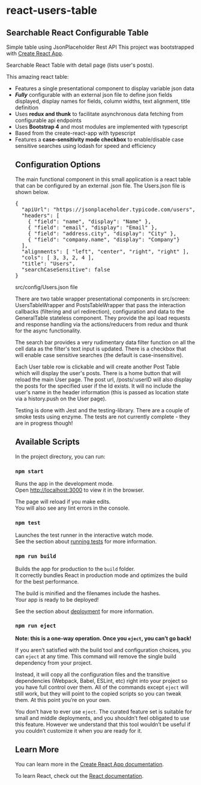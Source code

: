 # react-users-table
## Searchable React Configurable Table

Simple table using JsonPlaceholder Rest API
This project was bootstrapped with [Create React App](https://github.com/facebook/create-react-app).



Searchable React Table with detail page (lists user's posts).

This amazing react table:
      <ul>
        <li>Features a single presentational component to display variable json data</li>
        <li><b>*Fully*</b> configurable with an external json file to define json fields displayed, display names for fields, column widths, text alignment, title definition</li>
        <li>Uses <b>redux and thunk</b> to facilitate asynchronous data fetching from configurable api endpoints</li>
        <li>Uses <b>Bootstrap 4</b> and most modules are implemented with typescript</li>
        <li>Based from the create-react-app with typescript</li>
        <li>Features a <b>case-sensitivity mode checkbox</b> to enable/disable case sensitive searches using  lodash for speed and efficiency</li>

## Configuration Options
The main functional component in this small application is a react table that can be configured by an external .json file. The Users.json file is shown below.

<pre>{
  "apiUrl": "https://jsonplaceholder.typicode.com/users",
  "headers": [ 
    { "field": "name", "display": "Name" }, 
    { "field": "email", "display": "Email" }, 
    { "field": "address.city", "display": "City" }, 
    { "field": "company.name", "display": "Company"}
  ],
  "alignments": [ "left", "center", "right", "right" ],
  "cols": [ 3, 3, 2, 4 ],
  "title": "Users",
  "searchCaseSensitive": false
}</pre>

<caption>src/config/Users.json file</caption>

There are two table wrapper presentational components in src/screen: UsersTableWrapper and PostsTableWrapper that pass the interaction callbacks (filtering and url redirection), configuration and data to the GeneralTable stateless component. They provide the api load requests and response handling via the actions/reducers from  redux and thunk for the async functionality.

The search bar provides a very rudimentary data filter function on all the cell data as the filter's text input is updated. There is a checkbox that will enable case sensitive searches (the default is case-insensitive).

Each User table row is clickable and will create another Post Table which will display the user's posts. There is a home button that will reload the main User page. The post url, /posts/:userID will also display the posts for the specified user if the Id exists. It will no include the user's name in the header information (this is passed as location state via a history.push on the User page).

Testing is done with Jest and the testing-library. There are a couple of smoke tests using enzyme. The tests are not currently complete - they are in progress though!


## Available Scripts

In the project directory, you can run:

### `npm start`

Runs the app in the development mode.<br>
Open [http://localhost:3000](http://localhost:3000) to view it in the browser.

The page will reload if you make edits.<br>
You will also see any lint errors in the console.

### `npm test`

Launches the test runner in the interactive watch mode.<br>
See the section about [running tests](https://facebook.github.io/create-react-app/docs/running-tests) for more information.

### `npm run build`

Builds the app for production to the `build` folder.<br>
It correctly bundles React in production mode and optimizes the build for the best performance.

The build is minified and the filenames include the hashes.<br>
Your app is ready to be deployed!

See the section about [deployment](https://facebook.github.io/create-react-app/docs/deployment) for more information.

### `npm run eject`

**Note: this is a one-way operation. Once you `eject`, you can’t go back!**

If you aren’t satisfied with the build tool and configuration choices, you can `eject` at any time. This command will remove the single build dependency from your project.

Instead, it will copy all the configuration files and the transitive dependencies (Webpack, Babel, ESLint, etc) right into your project so you have full control over them. All of the commands except `eject` will still work, but they will point to the copied scripts so you can tweak them. At this point you’re on your own.

You don’t have to ever use `eject`. The curated feature set is suitable for small and middle deployments, and you shouldn’t feel obligated to use this feature. However we understand that this tool wouldn’t be useful if you couldn’t customize it when you are ready for it.

## Learn More

You can learn more in the [Create React App documentation](https://facebook.github.io/create-react-app/docs/getting-started).

To learn React, check out the [React documentation](https://reactjs.org/).
